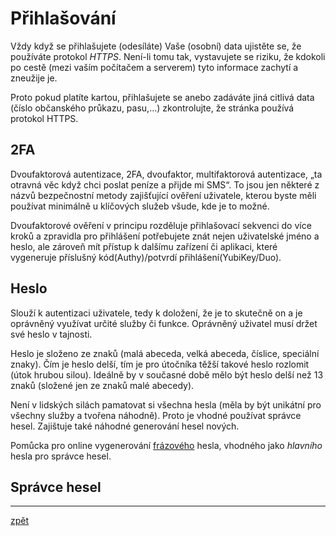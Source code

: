 # Přihlašování

Vždy když se přihlašujete (odesíláte) Vaše (osobní) data ujistěte se, že používáte protokol *HTTPS*. Není-li tomu tak, vystavujete se riziku, že kdokoli po cestě (mezi vaším počítačem a serverem) tyto informace zachytí a zneužije je.

Proto pokud platíte kartou, přihlašujete se anebo zadáváte jiná citlivá data (číslo občanského průkazu, pasu,...) zkontrolujte, že stránka používá protokol HTTPS.

## 2FA

Dvoufaktorová autentizace, 2FA, dvoufaktor, multifaktorová autentizace, „ta otravná věc když chci poslat peníze a přijde mi SMS“. To jsou jen některé z názvů bezpečnostní metody zajišťující ověření uživatele, kterou byste měli používat minimálně u klíčových služeb všude, kde je to možné.

Dvoufaktorové ověření v principu rozděluje přihlašovací sekvenci do více kroků a zpravidla pro přihlášení potřebujete znát nejen uživatelské jméno a heslo, ale zároveň mít přístup k dalšímu zařízení či aplikaci, které vygeneruje příslušný kód(Authy)/potvrdí přihlášení(YubiKey/Duo).

## Heslo

Slouží k autentizaci uživatele, tedy k doložení, že je to skutečně on a je oprávněný využívat určité služby či funkce. Oprávněný uživatel musí držet své heslo v tajnosti.

Heslo je složeno ze znaků (malá abeceda, velká abeceda, číslice, speciální znaky). Čím je heslo delší, tím je pro útočníka těžší takové heslo rozlomit (útok hrubou silou). Ideálně by v současné době mělo být heslo delší než 13 znaků (složené jen ze znaků malé abecedy).

Není v lidských silách pamatovat si všechna hesla (měla by být unikátní pro všechny služby a tvořena náhodně). Proto je vhodné používat správce hesel. Zajištuje také náhodné generování hesel nových.

Pomůcka pro online vygenerování [frázového](https://1password.com/password-generator/) hesla, vhodného jako _hlavního_ hesla pro správce hesel.

## Správce hesel

---
[zpět](index.md)
